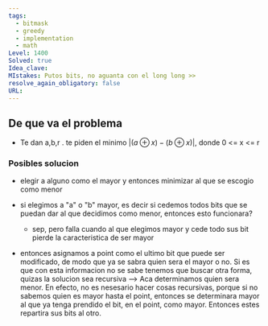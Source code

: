 ```yaml
---
tags:
  - bitmask
  - greedy
  - implementation
  - math
Level: 1400
Solved: true
Idea_clave: 
MIstakes: Putos bits, no aguanta con el long long >>
resolve_again_obligatory: false
URL: 
---
```


## De que va el problema

- Te dan a,b,r . te piden el minimo $|(a \oplus x) - (b \oplus x)|$, donde 0 <= x <= r 

### Posibles solucion

- elegir a alguno como el mayor y entonces minimizar al que se escogio como menor
- si elegimos a "a" o "b" mayor, es decir si cedemos todos bits que se puedan dar al que decidimos como menor, entonces esto funcionara?
    - sep, pero falla cuando al que elegimos mayor y cede todo sus bit pierde la caracteristica de ser mayor


- entonces asignamos a point como el ultimo bit que puede ser modificado, de modo que ya se sabra quien sera el mayor o no. Si es que con esta informacion no se sabe tenemos que buscar otra forma, quizas la solucion sea recursiva --> Aca determinamos quien sera menor. En efecto, no es nesesario hacer cosas recursivas, porque si no sabemos quien es mayor hasta el point, entonces se determinara mayor al que ya tenga prendido el bit, en el point, como mayor. Entonces estes repartira sus bits al otro.
